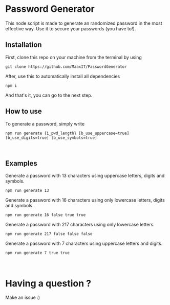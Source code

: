 # Password Generator
This node script is made to generate an randomized password in the most effective way.
Use it to secure your passwords (you have to!).

## Installation
First, clone this repo on your machine from the terminal by using
```
git clone https://github.com/MaaxIT/PasswordGenerator
```

After, use this to automatically install all dependencies
```
npm i
```
And that's it, you can go to the next step.
<br>

## How to use 
To generate a password, simply write
```
npm run generate {i_pwd_length} [b_use_uppercase=true] [b_use_digits=true] [b_use_symbols=true]
```
<br>

## Examples

Generate a password with 13 characters using uppercase letters, digits and symbols.
```
npm run generate 13
```

Generate a password with 16 characters using only lowercase letters, digits and symbols.
```
npm run generate 16 false true true
```

Generate a password with 217 characters using only lowercase letters.
```
npm run generate 217 false false false
```

Generate a password with 7 characters using uppercase letters and digits.
```
npm run generate 7 true true
```
<br>

# Having a question ?
Make an issue :)
